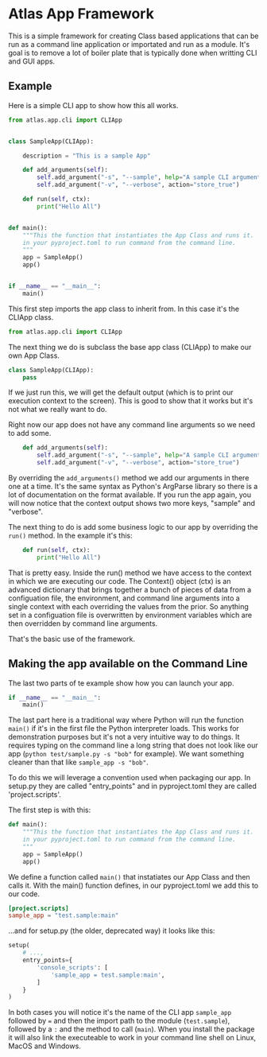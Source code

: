 # Atlas App Framework

This is a simple framework for creating Class based applications that can be run as a command line application or importated and run as a module. It's goal is to remove a lot of boiler plate that is typically done when writting CLI and GUI apps.

## Example

Here is a simple CLI app to show how this all works.

```python
from atlas.app.cli import CLIApp


class SampleApp(CLIApp):

    description = "This is a sample App"

    def add_arguments(self):
        self.add_argument("-s", "--sample", help="A sample CLI argument")
        self.add_argument("-v", "--verbose", action="store_true")

    def run(self, ctx):
        print("Hello All")


def main():
    """This the function that instantiates the App Class and runs it.  This is to make it easy to create 'project.scripts'
    in your pyproject.toml to run command from the command line.
    """
    app = SampleApp()
    app()


if __name__ == "__main__":
    main()
```

This first step imports the app class to inherit from. In this case it's the CLIApp class.

```python
from atlas.app.cli import CLIApp
```

The next thing we do is subclass the base app class (CLIApp) to make our own App Class.

```python
class SampleApp(CLIApp):
    pass
```

If we just run this, we will get the default output (which is to print our execution context to the screen). This is good to show that it works but it's not what we really want to do.

Right now our app does not have any command line arguments so we need to add some.

```python
    def add_arguments(self):
        self.add_argument("-s", "--sample", help="A sample CLI argument")
        self.add_argument("-v", "--verbose", action="store_true")
```

By overriding the `add_arguments()` method we add our arguments in there one at a time. It's the same syntax as Python's ArgParse library so there is a lot of documentation on the format available. If you run the app again, you will now notice that the context output shows two more keys, "sample" and "verbose".

The next thing to do is add some business logic to our app by overriding the `run()` method. In the example it's this:

```python
    def run(self, ctx):
        print("Hello All")
```

That is pretty easy. Inside the run() method we have access to the context in which we are executing our code. The Context() object (ctx) is an advanced dictionary that brings together a bunch of pieces of data from a configuation file, the environment, and command line arguments into a single context with each overriding the values from the prior. So anything set in a configuation file is overwritten by environment variables which are then overridden by command line arguments.

That's the basic use of the framework.

## Making the app available on the Command Line

The last two parts of te example show how you can launch your app.

```python
if __name__ == "__main__":
    main()
```

The last part here is a traditional way where Python will run the function `main()` if it's in the first file the Python interpreter loads. This works for demonstration purposes but it's not a very intuitive way to do things. It requires typing on the command line a long string that does not look like our app (`python test/sample.py -s "bob"` for example). We want something cleaner than that like `sample_app -s "bob"`.

To do this we will leverage a convention used when packaging our app. In setup.py they are called "entry_points" and in pyproject.toml they are called 'project.scripts'.

The first step is with this:

```python
def main():
    """This the function that instantiates the App Class and runs it.  This is to make it easy to create 'project.scripts'
    in your pyproject.toml to run command from the command line.
    """
    app = SampleApp()
    app()
```

We define a function called `main()` that instatiates our App Class and then calls it. With the main() function defines, in our pyproject.toml we add this to our code.

```toml
[project.scripts]
sample_app = "test.sample:main"
```

...and for setup.py (the older, deprecated way) it looks like this:

```python
setup(
    # ...,
    entry_points={
        'console_scripts': [
            'sample_app = test.sample:main',
        ]
    }
)
```

In both cases you will notice it's the name of the CLI app `sample_app` followed by `=` and then the import path to the module (`test.sample`), followed by a `:` and the method to call (`main`). When you install the package it will also link the executeable to work in your command line shell on Linux, MacOS and Windows.
